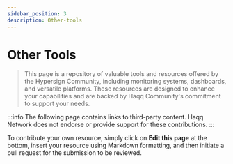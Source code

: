 ```yaml
---
sidebar_position: 3
description: Other-tools
---
```


# Other Tools

> This page is a repository of valuable tools and resources offered by the Hypersign Community, including monitoring systems, dashboards, and versatile platforms. These resources are designed to enhance your capabilities and are backed by Haqq Community's commitment to support your needs.

:::info
The following page contains links to third-party content. Haqq Network does not endorse or provide support for these contributions.
:::

To contribute your own resource, simply click on **Edit this page** at the bottom, insert your resource using Markdown formatting, and then initiate a pull request for the submission to be reviewed.